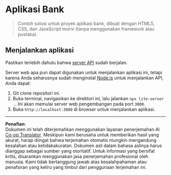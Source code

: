 <!--
CO_OP_TRANSLATOR_METADATA:
{
  "original_hash": "461aa4fc74c6b1789c3a13b5d82c0cd9",
  "translation_date": "2025-08-27T22:05:32+00:00",
  "source_file": "7-bank-project/solution/README.md",
  "language_code": "id"
}
-->
# Aplikasi Bank

> Contoh solusi untuk proyek aplikasi bank, dibuat dengan HTML5, CSS, dan JavaScript murni (tanpa menggunakan framework atau pustaka).

## Menjalankan aplikasi

Pastikan terlebih dahulu bahwa [server API](../api/README.md) sudah berjalan.

Server web apa pun dapat digunakan untuk menjalankan aplikasi ini, tetapi karena Anda seharusnya sudah menginstal [Node.js](https://nodejs.org) untuk menjalankan API, Anda dapat:

1. Git clone repositori ini.
2. Buka terminal, navigasikan ke direktori ini, lalu jalankan `npx lite-server .`. Ini akan memulai server web pengembangan pada port `3000`.
3. Buka `http://localhost:3000` di browser untuk menjalankan aplikasi.

---

**Penafian**:  
Dokumen ini telah diterjemahkan menggunakan layanan penerjemahan AI [Co-op Translator](https://github.com/Azure/co-op-translator). Meskipun kami berusaha untuk memberikan hasil yang akurat, harap diingat bahwa terjemahan otomatis mungkin mengandung kesalahan atau ketidakakuratan. Dokumen asli dalam bahasa aslinya harus dianggap sebagai sumber yang otoritatif. Untuk informasi yang bersifat kritis, disarankan menggunakan jasa penerjemahan profesional oleh manusia. Kami tidak bertanggung jawab atas kesalahpahaman atau penafsiran yang keliru yang timbul dari penggunaan terjemahan ini.